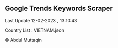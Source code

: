 

## Google Trends Keywords Scraper 
 
Last Update 12-02-2023 , 13:10:43

Country List :
VIETNAM.json



© Abdul Muttaqin 
